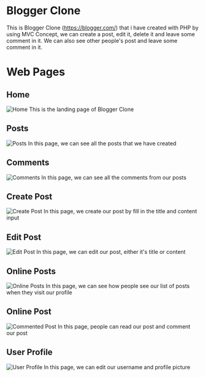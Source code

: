 # Blogger Clone

This is Blogger Clone (https://blogger.com/) that i have created with PHP by using MVC Concept, we can create a post, edit it, delete it and leave some comment in it.
We can also see other people's post and leave some comment in it.

# Web Pages

## Home

![Home](https://user-images.githubusercontent.com/66102026/167971186-b13d5397-98cd-4484-b553-731a1da282cf.jpg)
This is the landing page of Blogger Clone

## Posts

![Posts](https://user-images.githubusercontent.com/66102026/167971227-4e3ff29b-9c95-434c-9c5c-588c15897902.jpg)
In this page, we can see all the posts that we have created

## Comments

![Comments](https://user-images.githubusercontent.com/66102026/167971254-f698a009-8e31-4120-aa5d-7e21a000f613.jpg)
In this page, we can see all the comments from our posts

## Create Post

![Create Post](https://user-images.githubusercontent.com/66102026/167971623-3b70b89c-273c-4b0b-9c7c-cbd0b9fec743.jpg)
In this page, we create our post by fill in the title and content input

## Edit Post

![Edit Post](https://user-images.githubusercontent.com/66102026/167971639-28c5bc5b-c4c0-44fe-a5d2-9871ae0d75a5.jpg)
In this page, we can edit our post, either it's title or content

## Online Posts

![Online Posts](https://user-images.githubusercontent.com/66102026/167971274-d7e08e0a-d485-43d7-9b04-f9ddeb86d469.jpg)
In this page, we can see how people see our list of posts when they visit our profile

## Online Post

![Commented Post](https://user-images.githubusercontent.com/66102026/167971365-22762f29-b3b1-4c82-8562-5288e6f721a6.jpg)
In this page, people can read our post and comment our post

## User Profile

![User Profile](https://user-images.githubusercontent.com/66102026/167971307-2385e1cb-3f5e-4a89-a8c8-b3ca2bb72e81.jpg)
In this page, we can edit our username and profile picture
